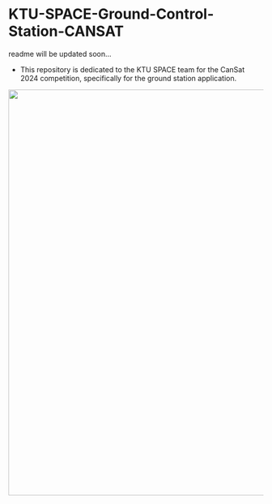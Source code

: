 # KTU-SPACE-Ground-Control-Station-CANSAT
readme will be updated soon...

- This repository is dedicated to the KTU SPACE team for the CanSat 2024 competition, specifically for the ground station application.

<img src="https://github.com/rai-shi/Maze-Game/blob/main/image/ui.png?raw=true" width="800" >
